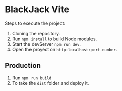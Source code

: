 # BlackJack Vite

Steps to execute the project:

1. Cloning the repository.
2. Run ```npm install``` to build Node modules.
3. Start the devServer ```npm run dev```.
4. Open the proyect on ```http:localhost:port-number```.

## Production
1. Run ```npm run build```
2. To take the ```dist``` folder and deploy it.